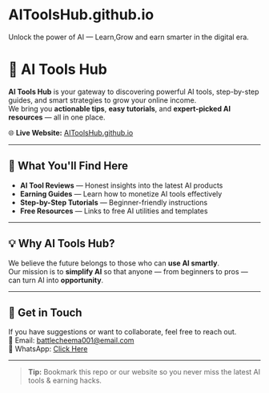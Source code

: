 # AIToolsHub.github.io
Unlock the power of AI — Learn,Grow and earn smarter in the digital era.
# 🚀 AI Tools Hub

**AI Tools Hub** is your gateway to discovering powerful AI tools, step-by-step guides, and smart strategies to grow your online income.  
We bring you **actionable tips**, **easy tutorials**, and **expert-picked AI resources** — all in one place.

🌐 **Live Website:** [AIToolsHub.github.io](https://AIToolsHub.github.io)

---

## 🔹 What You'll Find Here
- **AI Tool Reviews** — Honest insights into the latest AI products
- **Earning Guides** — Learn how to monetize AI tools effectively
- **Step-by-Step Tutorials** — Beginner-friendly instructions
- **Free Resources** — Links to free AI utilities and templates

---

## 💡 Why AI Tools Hub?
We believe the future belongs to those who can **use AI smartly**.  
Our mission is to **simplify AI** so that anyone — from beginners to pros — can turn AI into **opportunity**.

---

## 📩 Get in Touch
If you have suggestions or want to collaborate, feel free to reach out.  
📧 Email: battlecheema001@email.com  
💬 WhatsApp: [Click Here](https://wa.me/923006668739)

---

> **Tip:** Bookmark this repo or our website so you never miss the latest AI tools & earning hacks.
